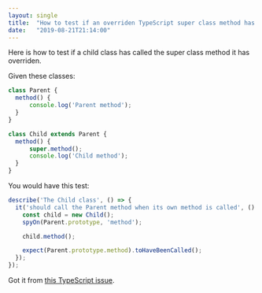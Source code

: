 ```yaml
---
layout: single
title:  "How to test if an overriden TypeScript super class method has been called in the child class"
date:   "2019-08-21T21:14:00"
---
```

Here is how to test if a child class has called the super class method it has overriden.

Given these classes:
```typescript
class Parent {
  method() {
      console.log('Parent method');
  }
}

class Child extends Parent {
  method() {
      super.method();
      console.log('Child method');
  }
}
```

You would have this test:
```typescript
describe('The Child class', () => {
  it('should call the Parent method when its own method is called', () => {
    const child = new Child();
    spyOn(Parent.prototype, 'method');

    child.method();

    expect(Parent.prototype.method).toHaveBeenCalled();
  });
});
```

Got it from [this TypeScript issue](https://github.com/Microsoft/TypeScript/issues/5629).
